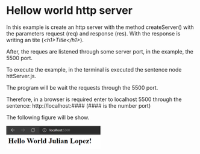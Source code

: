 # Hellow world http server

In this example is create an http server with the method createServer() with the parameters request (req) and response (res).
With the response is writing an tite (*\<h1\>Title\</h1\>*).

After, the reques are listened through some server port, in the example, the 5500 port.

To execute the example, in the terminal is executed the sentence node httServer.js.

The program will be wait the requests through the 5500 port.

Therefore, in a browser is required enter to localhost 5500 through the sentence: http://localhost:#### (#### is the number port)

The following figure will be show.

<img src="figure_local_host.png" width="250"/>